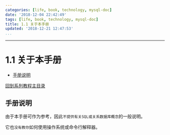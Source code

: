 ```yaml
---
categories: [life, book, technology, mysql-doc]
date: '2018-12-04 22:42:49'
tags: [life, book, technology, mysql-doc]
title: 1.1 关于本手册
updated: '2018-12-21 12:47:53'
...
```

---
# 1.1 关于本手册
<!-- MarkdownTOC -->

- [手册说明](#%E6%89%8B%E5%86%8C%E8%AF%B4%E6%98%8E)

<!-- /MarkdownTOC -->
[回到系列教程主目录](../index.md)
<a id="%E6%89%8B%E5%86%8C%E8%AF%B4%E6%98%8E"></a>
## 手册说明
由于本手册可作为参考，因此`不提供有关SQL或关系数据库概念`的一般说明。

它也`没有教你`如何使用操作系统或命令行解释器。

